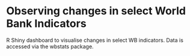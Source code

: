 # Observing changes in select World Bank Indicators

R Shiny dashboard to visualise changes in select WB indicators. Data is accessed via the wbstats package.
